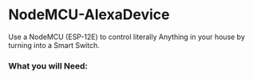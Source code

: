 # NodeMCU-AlexaDevice
Use a NodeMCU (ESP-12E) to control literally Anything in your house by turning into a Smart Switch.

### What you will Need:
 
